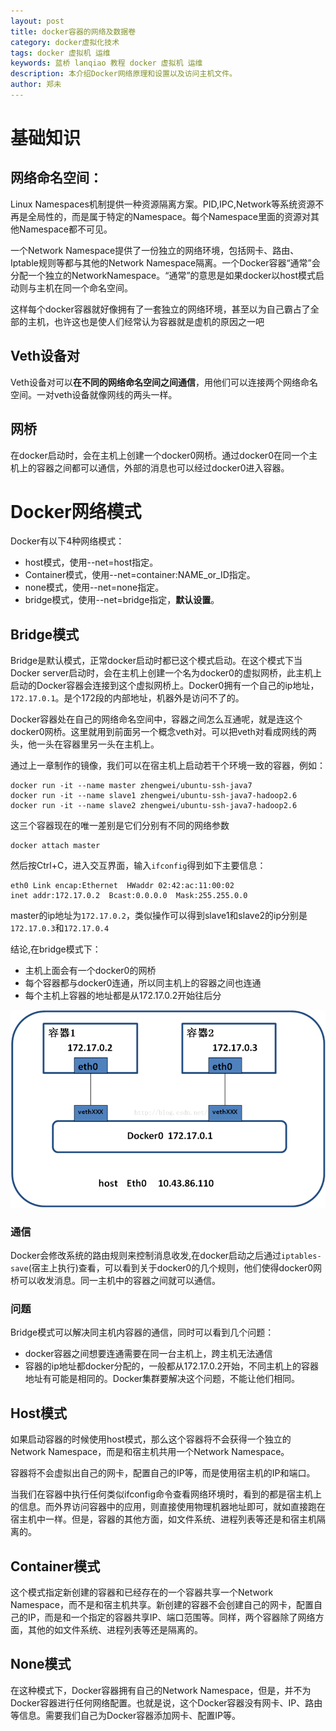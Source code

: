 ```yaml
---
layout: post
title: docker容器的网络及数据卷
category: docker虚拟化技术
tags: docker 虚拟机 运维
keywords: 蓝桥 lanqiao 教程 docker 虚拟机 运维 
description: 本介绍Docker网络原理和设置以及访问主机文件。
author: 郑未
---
```


# 基础知识

## 网络命名空间：

Linux Namespaces机制提供一种资源隔离方案。PID,IPC,Network等系统资源不再是全局性的，而是属于特定的Namespace。每个Namespace里面的资源对其他Namespace都不可见。

一个Network Namespace提供了一份独立的网络环境，包括网卡、路由、Iptable规则等都与其他的Network Namespace隔离。一个Docker容器“通常”会分配一个独立的NetworkNamespace。“通常”的意思是如果docker以host模式启动则与主机在同一个命名空间。

这样每个docker容器就好像拥有了一套独立的网络环境，甚至以为自己霸占了全部的主机，也许这也是使人们经常认为容器就是虚机的原因之一吧

## Veth设备对

Veth设备对可以**在不同的网络命名空间之间通信**，用他们可以连接两个网络命名空间。一对veth设备就像网线的两头一样。

## 网桥

在docker启动时，会在主机上创建一个docker0网桥。通过docker0在同一个主机上的容器之间都可以通信，外部的消息也可以经过docker0进入容器。

# Docker网络模式

Docker有以下4种网络模式：

- host模式，使用--net=host指定。
- Container模式，使用--net=container:NAME_or_ID指定。
- none模式，使用--net=none指定。
- bridge模式，使用--net=bridge指定，**默认设置**。

## Bridge模式

Bridge是默认模式，正常docker启动时都已这个模式启动。在这个模式下当Docker server启动时，会在主机上创建一个名为docker0的虚拟网桥，此主机上启动的Docker容器会连接到这个虚拟网桥上。Docker0拥有一个自己的ip地址，`172.17.0.1`。是个172段的内部地址，机器外是访问不了的。

Docker容器处在自己的网络命名空间中，容器之间怎么互通呢，就是连这个docker0网桥。这里就用到前面另一个概念veth对。可以把veth对看成网线的两头，他一头在容器里另一头在主机上。

通过上一章制作的镜像，我们可以在宿主机上启动若干个环境一致的容器，例如：

	docker run -it --name master zhengwei/ubuntu-ssh-java7
	docker run -it --name slave1 zhengwei/ubuntu-ssh-java7-hadoop2.6
	docker run -it --name slave2 zhengwei/ubuntu-ssh-java7-hadoop2.6

这三个容器现在的唯一差别是它们分别有不同的网络参数

	docker attach master

然后按Ctrl+C，进入交互界面，输入`ifconfig`得到如下主要信息：

	eth0 Link encap:Ethernet  HWaddr 02:42:ac:11:00:02  
    inet addr:172.17.0.2  Bcast:0.0.0.0  Mask:255.255.0.0

master的ip地址为`172.17.0.2`，类似操作可以得到slave1和slave2的ip分别是`172.17.0.3`和`172.17.0.4`

结论,在bridge模式下：

- 主机上面会有一个docker0的网桥
- 每个容器都与docker0连通，所以同主机上的容器之间也连通
- 每个主机上容器的地址都是从172.17.0.2开始往后分

![](/public/img/docker/bridge.png)

### 通信

Docker会修改系统的路由规则来控制消息收发,在docker启动之后通过`iptables-save`(宿主上执行)查看，可以看到关于docker0的几个规则，他们使得docker0网桥可以收发消息。同一主机中的容器之间就可以通信。

### 问题

Bridge模式可以解决同主机内容器的通信，同时可以看到几个问题：

- docker容器之间想要连通需要在同一台主机上，跨主机无法通信
- 容器的ip地址都docker分配的，一般都从172.17.0.2开始，不同主机上的容器地址有可能是相同的。Docker集群要解决这个问题，不能让他们相同。

## Host模式

如果启动容器的时候使用host模式，那么这个容器将不会获得一个独立的Network Namespace，而是和宿主机共用一个Network Namespace。

容器将不会虚拟出自己的网卡，配置自己的IP等，而是使用宿主机的IP和端口。


当我们在容器中执行任何类似ifconfig命令查看网络环境时，看到的都是宿主机上的信息。而外界访问容器中的应用，则直接使用物理机器地址即可，就如直接跑在宿主机中一样。但是，容器的其他方面，如文件系统、进程列表等还是和宿主机隔离的。


## Container模式

这个模式指定新创建的容器和已经存在的一个容器共享一个Network Namespace，而不是和宿主机共享。新创建的容器不会创建自己的网卡，配置自己的IP，而是和一个指定的容器共享IP、端口范围等。同样，两个容器除了网络方面，其他的如文件系统、进程列表等还是隔离的。

## None模式

在这种模式下，Docker容器拥有自己的Network Namespace，但是，并不为Docker容器进行任何网络配置。也就是说，这个Docker容器没有网卡、IP、路由等信息。需要我们自己为Docker容器添加网卡、配置IP等。


